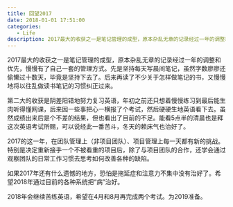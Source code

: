 ```yaml
---
title: 回望2017
date: 2018-01-01 17:51:00
categories:
   - Life
description: 2017最大的收获之一是笔记管理的成型，原本杂乱无章的记录经过一年的调整和优先，慢慢有了自己一套的管理方式。
---
```






2017最大的收获之一是笔记管理的成型，原本杂乱无章的记录经过一年的调整和优先，慢慢有了自己一套的管理方式。先是坚持每天写晨间笔记，虽然字数廖廖还偷懒过十数天，毕竟是坚持下去了。后来再读了不少关于怎样做笔记的书，又慢慢地将以往乱做读书笔记的习惯纠正过来。

第二大的收获是阴差阳错地努力复习英语，年初之前还只想着慢慢练习到最后能生肉听得懂网课，后来因一些事把心一横报了个考试，然后硬硬生地英语看下去。虽然成绩出来后是个不差的结果，但也看出了目前的不足。能看5点半的清晨也是拜这次英语考试所赐，可以说经此一番苦斗，冬天的赖床气也治好了。 

2017的这一年，在团队管理上（非项目团队）、项目管理上每一天都有新的挑战。特别是决定重新接手一个不被看重的项目后，除了与项目团队的合作，还学会通过观察团队的日常工作习惯去思考如何改善各种的缺陷。

如果2017年还有什么遗憾的地方，恐怕是拖延症和注意力不集中没有治好了。希望2018年通过目前的各种系统把“病”治好。

2018年会继续苦练英语，希望在4月和8月再完成两个考试。为2019准备。

